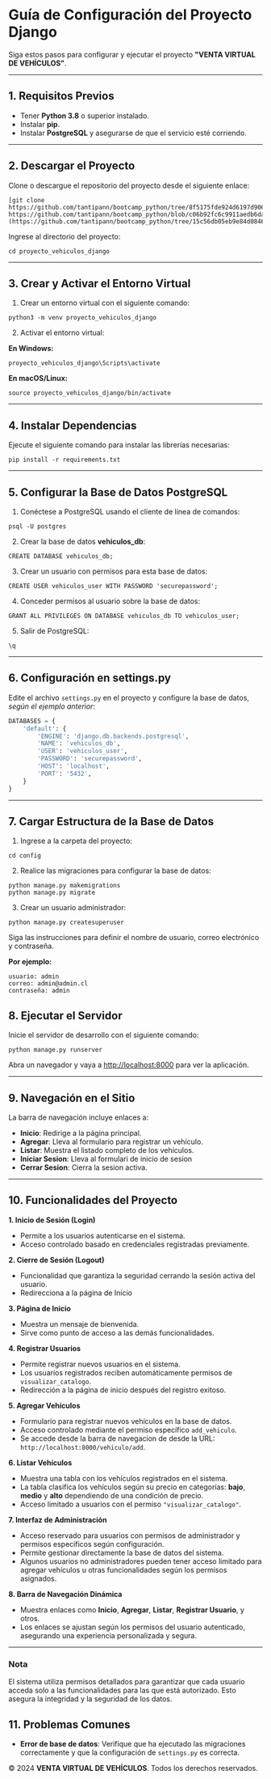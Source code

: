 
# Guía de Configuración del Proyecto Django

Siga estos pasos para configurar y ejecutar el proyecto **"VENTA VIRTUAL DE VEHÍCULOS"**.

---

## 1. Requisitos Previos

- Tener **Python 3.8** o superior instalado.
- Instalar **pip**.
- Instalar **PostgreSQL** y asegurarse de que el servicio esté corriendo.

---

## 2. Descargar el Proyecto

Clone o descargue el repositorio del proyecto desde el siguiente enlace:

```
[git clone https://github.com/tantipann/bootcamp_python/tree/8f5175fde924d6197d906b8b9dc451dafe6a626e/Modulo06/Evaluacion/proyecto_vehiculos_django.git https://github.com/tantipann/bootcamp_python/blob/c06b92fc6c9911aedb6da224cc69ca89cafc101a/Modulo06/Evaluacion/proyecto_vehiculos_django.rar](https://github.com/tantipann/bootcamp_python/tree/15c56db05eb9e84d0846a1ef3c962804a71b08d9/Modulo06/Evaluacion)
```

Ingrese al directorio del proyecto:

```
cd proyecto_vehiculos_django
```

---

## 3. Crear y Activar el Entorno Virtual

1. Crear un entorno virtual con el siguiente comando:

```
python3 -m venv proyecto_vehiculos_django
```

2. Activar el entorno virtual:

**En Windows:**

```
proyecto_vehiculos_django\Scripts\activate
```

**En macOS/Linux:**

```
source proyecto_vehiculos_django/bin/activate
```

---

## 4. Instalar Dependencias

Ejecute el siguiente comando para instalar las librerías necesarias:

```
pip install -r requirements.txt
```

---

## 5. Configurar la Base de Datos PostgreSQL

1. Conéctese a PostgreSQL usando el cliente de línea de comandos:

```
psql -U postgres
```

2. Crear la base de datos **vehiculos_db**:

```
CREATE DATABASE vehiculos_db;
```

3. Crear un usuario con permisos para esta base de datos:

```
CREATE USER vehiculos_user WITH PASSWORD 'securepassword';
```

4. Conceder permisos al usuario sobre la base de datos:

```
GRANT ALL PRIVILEGES ON DATABASE vehiculos_db TO vehiculos_user;
```

5. Salir de PostgreSQL:

```
\q
```

---

## 6. Configuración en settings.py

Edite el archivo `settings.py` en el proyecto y configure la base de datos, *según el ejemplo anterior*:

```python
DATABASES = {
    'default': {
        'ENGINE': 'django.db.backends.postgresql',
        'NAME': 'vehiculos_db',
        'USER': 'vehiculos_user',
        'PASSWORD': 'securepassword',
        'HOST': 'localhost',
        'PORT': '5432',
    }
}
```

---


## 7. Cargar Estructura de la Base de Datos

1. Ingrese a la carpeta del proyecto:

```
cd config
```

2. Realice las migraciones para configurar la base de datos:

```
python manage.py makemigrations
python manage.py migrate
```

3. Crear un usuario administrador:

```
python manage.py createsuperuser
```

Siga las instrucciones para definir el nombre de usuario, correo electrónico y contraseña.

**Por ejemplo:**

```
usuario: admin
correo: admin@admin.cl
contraseña: admin
```

## 8. Ejecutar el Servidor

Inicie el servidor de desarrollo con el siguiente comando:

```
python manage.py runserver
```

Abra un navegador y vaya a [http://localhost:8000](http://localhost:8000) para ver la aplicación.

---

## 9. Navegación en el Sitio

La barra de navegación incluye enlaces a:

- **Inicio**: Redirige a la página principal.
- **Agregar**: Lleva al formulario para registrar un vehículo.
- **Listar**: Muestra el listado completo de los vehículos.
- **Iniciar Sesion**: Lleva al formulari de inicio de sesion
- **Cerrar Sesion**: Cierra la sesion activa.

---

## 10. Funcionalidades del Proyecto

 **1. Inicio de Sesión (Login)**
- Permite a los usuarios autenticarse en el sistema.
- Acceso controlado basado en credenciales registradas previamente.

 **2. Cierre de Sesión (Logout)**
- Funcionalidad que garantiza la seguridad cerrando la sesión activa del usuario.
- Redirecciona a la página de Inicio

**3. Página de Inicio**
- Muestra un mensaje de bienvenida.
- Sirve como punto de acceso a las demás funcionalidades.

**4. Registrar Usuarios**
- Permite registrar nuevos usuarios en el sistema.
- Los usuarios registrados reciben automáticamente permisos de `visualizar_catalogo`.
- Redirección a la página de inicio después del registro exitoso.

**5. Agregar Vehículos**
- Formulario para registrar nuevos vehículos en la base de datos.
- Acceso controlado mediante el permiso específico `add_vehiculo`.
- Se accede desde la barra de navegacion de desde la URL: `http://localhost:8000/vehiculo/add`.

**6. Listar Vehículos**
- Muestra una tabla con los vehículos registrados en el sistema.
- La tabla clasifica los vehículos según su precio en categorías: **bajo**, **medio** y **alto** dependiendo de una condición de precio.
- Acceso limitado a usuarios con el permiso `"visualizar_catalogo"`.

**7. Interfaz de Administración**
- Acceso reservado para usuarios con permisos de administrador y permisos específicos según configuración.
- Permite gestionar directamente la base de datos del sistema.
- Algunos usuarios no administradores pueden tener acceso limitado para agregar vehículos u otras funcionalidades según los permisos asignados.

**8. Barra de Navegación Dinámica**
- Muestra enlaces como **Inicio**, **Agregar**, **Listar**, **Registrar Usuario**, y otros.
- Los enlaces se ajustan según los permisos del usuario autenticado, asegurando una experiencia personalizada y segura.

---

### Nota
El sistema utiliza permisos detallados para garantizar que cada usuario acceda solo a las funcionalidades para las que está autorizado. Esto asegura la integridad y la seguridad de los datos.

## 11. Problemas Comunes

- **Error de base de datos**: Verifique que ha ejecutado las migraciones correctamente y que la configuración de `settings.py` es correcta.


© 2024 **VENTA VIRTUAL DE VEHÍCULOS**. Todos los derechos reservados.
